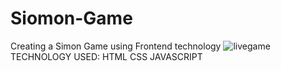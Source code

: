 # Siomon-Game
Creating a Simon Game using Frontend technology
![livegame](https://user-images.githubusercontent.com/83879227/177008698-6f6f751d-8f39-44bc-8a42-b2e70d243c36.gif)
TECHNOLOGY USED:
HTML
CSS
JAVASCRIPT
